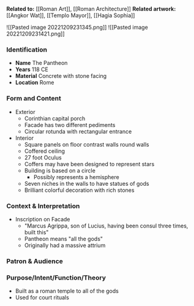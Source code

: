 **Related to:** [[Roman Art]], [[Roman Architecture]] 
**Related artwork:** [[Angkor Wat]], [[Templo Mayor]], [[Hagia Sophia]]

![[Pasted image 20221209231345.png]]
![[Pasted image 20221209231421.png]]

### Identification
- **Name** The Pantheon
- **Years** 118 CE
- **Material** Concrete with stone facing
- **Location** Rome

### Form and Content
- Exterior
	- Corinthian capital porch
	- Facade has two different pediments
	- Circular rotunda with rectangular entrance
- Interior
	- Square panels on floor contrast walls round walls
	- Coffered ceiling
	- 27 foot Oculus
	- Coffers may have been designed to represent stars
	- Building is based on a circle
		- Possibly represents a hemisphere
	- Seven niches in the walls to have statues of gods
	- Brilliant colorful decoration with rich stones


### Context & Interpretation
- Inscription on Facade
	- "Marcus Agrippa, son of Lucius, having been consul three times, built this"
	- Pantheon means "all the gods"
	- Originally had a massive attrium

### Patron & Audience


### Purpose/Intent/Function/Theory
- Built as a roman temple to all of the gods
- Used for court rituals